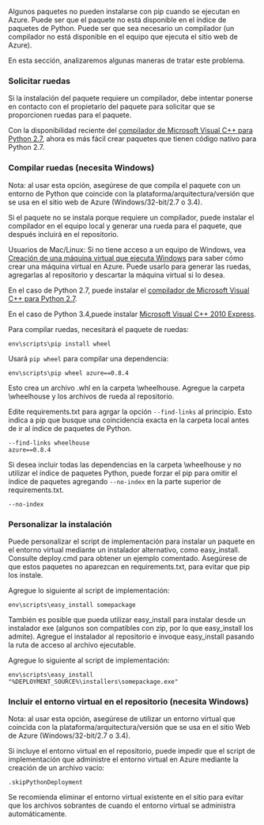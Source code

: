 Algunos paquetes no pueden instalarse con pip cuando se ejecutan en Azure.  Puede ser que el paquete no está disponible en el índice de paquetes de Python.  Puede ser que sea necesario un compilador (un compilador no está disponible en el equipo que ejecuta el sitio web de Azure).

En esta sección, analizaremos algunas maneras de tratar este problema.

### Solicitar ruedas

Si la instalación del paquete requiere un compilador, debe intentar ponerse en contacto con el propietario del paquete para solicitar que se proporcionen ruedas para el paquete.

Con la disponibilidad reciente del [compilador de Microsoft Visual C++ para Python 2.7][], ahora es más fácil crear paquetes que tienen código nativo para Python 2.7.

### Compilar ruedas (necesita Windows)

Nota: al usar esta opción, asegúrese de que compila el paquete con un entorno de Python que coincide con la plataforma/arquitectura/versión que se usa en el sitio web de Azure (Windows/32-bit/2.7 o 3.4).

Si el paquete no se instala porque requiere un compilador, puede instalar el compilador en el equipo local y generar una rueda para el paquete, que después incluirá en el repositorio.

Usuarios de Mac/Linux: Si no tiene acceso a un equipo de Windows, vea [Creación de una máquina virtual que ejecuta Windows][] para saber cómo crear una máquina virtual en Azure.  Puede usarlo para generar las ruedas, agregarlas al repositorio y descartar la máquina virtual si lo desea. 

En el caso de Python 2.7, puede instalar el [compilador de Microsoft Visual C++ para Python 2.7][].

En el caso de Python 3.4,puede instalar [Microsoft Visual C++ 2010 Express][].

Para compilar ruedas, necesitará el paquete de ruedas:

    env\scripts\pip install wheel

Usará  `pip wheel` para compilar una dependencia:

    env\scripts\pip wheel azure==0.8.4

Esto crea un archivo .whl en la carpeta \wheelhouse.  Agregue la carpeta \wheelhouse y los archivos de rueda al repositorio.

Edite requirements.txt para agrgar la opción `--find-links` al principio. Esto indica a pip que busque una coincidencia exacta en la carpeta local antes de ir al índice de paquetes de Python.

    --find-links wheelhouse
    azure==0.8.4

Si desea incluir todas las dependencias en la carpeta \wheelhouse y no utilizar el índice de paquetes Python, puede forzar el pip para omitir el índice de paquetes agregando `--no-index` en la parte superior de requirements.txt.

    --no-index

### Personalizar la instalación

Puede personalizar el script de implementación para instalar un paquete en el entorno virtual mediante un instalador alternativo, como easy\_install.  Consulte deploy.cmd para obtener un ejemplo comentado.  Asegúrese de que estos paquetes no aparezcan en requirements.txt, para evitar que pip los instale.

Agregue lo siguiente al script de implementación:

    env\scripts\easy_install somepackage

También es posible que pueda utilizar easy\_install para instalar desde un instalador exe (algunos son compatibles con zip, por lo que easy\_install los admite).  Agregue el instalador al repositorio e invoque easy\_install pasando la ruta de acceso al archivo ejecutable.

Agregue lo siguiente al script de implementación:

    env\scripts\easy_install "%DEPLOYMENT_SOURCE%\installers\somepackage.exe"

### Incluir el entorno virtual en el repositorio (necesita Windows)

Nota: al usar esta opción, asegúrese de utilizar un entorno virtual que coincida con la plataforma/arquitectura/versión que se usa en el sitio Web de Azure (Windows/32-bit/2.7 o 3.4).

Si incluye el entorno virtual en el repositorio, puede impedir que el script de implementación que administre el entorno virtual en Azure mediante la creación de un archivo vacío:

    .skipPythonDeployment

Se recomienda eliminar el entorno virtual existente en el sitio para evitar que los archivos sobrantes de cuando el entorno virtual se administra automáticamente.


[Creación de una máquina virtual que ejecuta Windows]: http://azure.microsoft.com/documentation/articles/virtual-machines-windows-tutorial/
[Compilador de Microsoft Visual C++ para Python 2.7]: http://aka.ms/vcpython27
[Microsoft Visual C++ 2010 Express]: http://go.microsoft.com/?linkid=9709949


<!--HONumber=52--> 
